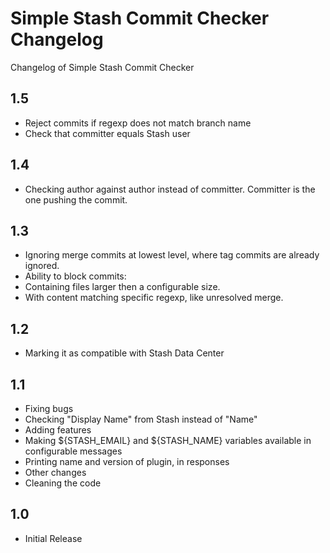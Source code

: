 # Simple Stash Commit Checker Changelog

Changelog of Simple Stash Commit Checker

## 1.5
* Reject commits if regexp does not match branch name
* Check that committer equals Stash user

## 1.4
* Checking author against author instead of committer. Committer is the one pushing the commit.

## 1.3
* Ignoring merge commits at lowest level, where tag commits are already ignored.
* Ability to block commits:
 * Containing files larger then a configurable size.
 * With content matching specific regexp, like unresolved merge.

## 1.2
* Marking it as compatible with Stash Data Center

## 1.1

* Fixing bugs
 * Checking "Display Name" from Stash instead of "Name"
* Adding features
 * Making ${STASH_EMAIL} and ${STASH_NAME} variables available in configurable messages 
 * Printing name and version of plugin, in responses
* Other changes
 * Cleaning the code

## 1.0

* Initial Release

